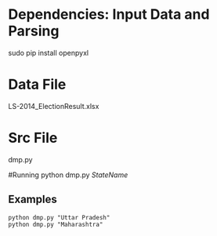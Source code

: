 # Dependencies: Input Data and Parsing
sudo pip install openpyxl

# Data File
LS-2014_ElectionResult.xlsx

# Src File
dmp.py

#Running
python dmp.py _StateName_

## Examples

```
python dmp.py "Uttar Pradesh"
python dmp.py "Maharashtra"
```
